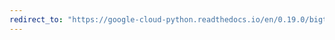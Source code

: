 ```yaml
---
redirect_to: "https://google-cloud-python.readthedocs.io/en/0.19.0/bigtable-column-family.html"
---
```

